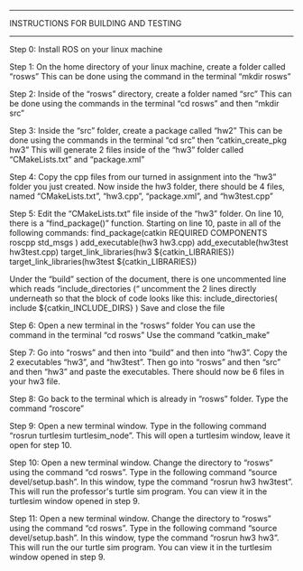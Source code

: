 ************************************
INSTRUCTIONS FOR BUILDING AND TESTING
************************************
Step 0:
Install ROS on your linux machine

Step 1:
On the home directory of your linux machine, create a folder called “rosws”
This can be done using the command in the terminal “mkdir rosws”

Step 2:
Inside of the “rosws” directory, create a folder named “src”
This can be done using the commands in the terminal “cd rosws” and then “mkdir src”

Step 3:
Inside the “src” folder, create a package called “hw2”
This can be done using the commands in the terminal “cd src” then “catkin_create_pkg hw3”
This will generate 2 files inside of the “hw3” folder called “CMakeLists.txt” and “package.xml”

Step 4:
Copy the cpp files from our turned in assignment into the “hw3” folder you just created. Now inside the hw3 folder, there should be 4 files, named “CMakeLists.txt”, “hw3.cpp”, “package.xml”, and “hw3test.cpp”

Step 5:
Edit the “CMakeLists.txt” file inside of the “hw3” folder. On line 10, there is a “find_package()” function. Starting on line 10, paste in all of the following commands:
find_package(catkin REQUIRED COMPONENTS 
	roscpp
	std_msgs 
	)
add_executable(hw3 hw3.cpp)
add_executable(hw3test hw3test.cpp)
target_link_libraries(hw3 ${catkin_LIBRARIES})
target_link_libraries(hw3test ${catkin_LIBRARIES})


Under the “build” section of the document, there is one uncommented line which reads “include_directories (“  uncomment the 2 lines directly underneath so that the block of code looks like this:
include_directories(
include
${catkin_INCLUDE_DIRS}
)
Save and close the file

Step 6:
Open a new terminal in the “rosws” folder
You can use the command in the terminal “cd rosws”
Use the command “catkin_make”

Step 7:
Go into “rosws” and then into “build” and then into “hw3”. Copy the 2 executables “hw3”, and “hw3test”. Then go into “rosws” and then “src” and then “hw3” and paste the executables. There should now be 6 files in your hw3 file.

Step 8:
Go back to the terminal which is already in “rosws” folder. Type the command “roscore”

Step 9: Open a new terminal window. Type in the following command “rosrun turtlesim turtlesim_node”. This will open a turtlesim window, leave it open for step 10.

Step 10:
Open a new terminal window. Change the directory to “rosws” using the command “cd rosws”. Type in the following command “source devel/setup.bash”. In this window, type the command “rosrun hw3 hw3test”. This will run the professor's turtle sim program. You can view it in the turtlesim window opened in step 9.

Step 11:
Open a new terminal window. Change the directory to “rosws” using the command “cd rosws”. Type in the following command “source devel/setup.bash”. In this window, type the command “rosrun hw3 hw3”. This will run the our turtle sim program. You can view it in the turtlesim window opened in step 9.
